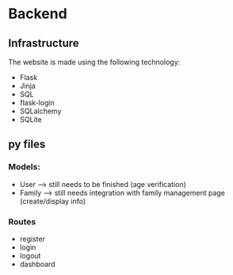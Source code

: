 # Backend

## Infrastructure

The website is made using the following technology:
* Flask
* Jinja
* SQL
* flask-login
* SQLalchemy
* SQLite

## py files

### Models:
* User --> still needs to be finished (age verification)
* Family --> still needs integration with family management page (create/display info)

### Routes
* register
* login
* logout
* dashboard